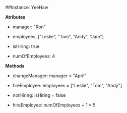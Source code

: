 ##Instance: YeeHaw

**Atributes**

* manager: "Ron"

* employees: ["Leslie", "Tom", "Andy", "Jam"]

* isHiring: true

* numOfEmployees: 4

**Methods**

* changeManager: manager = "April"

* fireEmployee: employees = ["Leslie", "Tom", "Andy"]

* notHiring: isHiring = false

* hireEmployee: numOfEmployees + 1 = 5
